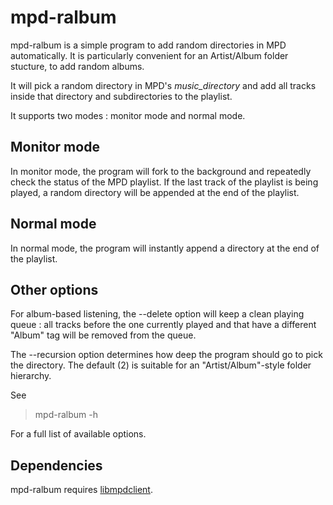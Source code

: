 # mpd-ralbum

mpd-ralbum is a simple program to add random directories in MPD automatically. It is particularly convenient for
an Artist/Album folder stucture, to add random albums.

It will pick a random directory in MPD's *music_directory* and add all tracks inside that directory and subdirectories to
the playlist.

It supports two modes : monitor mode and normal mode.

## Monitor mode

In monitor mode, the program will fork to the background and repeatedly check the status of the MPD playlist.
If the last track of the playlist is being played, a random directory will be appended at the end of the playlist.

## Normal mode

In normal mode, the program will instantly append a directory at the end of the playlist.

## Other options

For album-based listening, the --delete option will keep a clean playing queue : all tracks before the one currently played
and that have a different "Album" tag will be removed from the queue.

The --recursion option determines how deep the program should go to pick the directory. 
The default (2) is suitable for an "Artist/Album"-style folder hierarchy.

See 

> mpd-ralbum -h

For a full list of available options.

## Dependencies

mpd-ralbum requires [libmpdclient](http://www.musicpd.org/libs/libmpdclient/).
